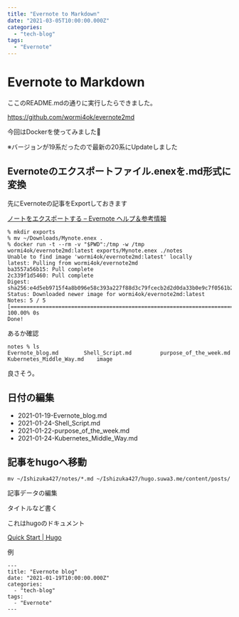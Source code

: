 ```yaml
---
title: "Evernote to Markdown"
date: "2021-03-05T10:00:00.000Z"
categories: 
  - "tech-blog"
tags: 
  - "Evernote"
---
```


# Evernote to Markdown

ここのREADME.mdの通りに実行したらできました。

https://github.com/wormi4ok/evernote2md

今回はDockerを使ってみました🐳

※バージョンが19系だったので最新の20系にUpdateしました

## Evernoteのエクスポートファイル.enexを.md形式に変換

先にEvernoteの記事をExportしておきます

[ノートをエクスポートする – Evernote ヘルプ＆参考情報](https://help.evernote.com/hc/ja/articles/209005557-ノートをエクスポートする)

```
% mkdir exports
% mv ~/Downloads/Mynote.enex .
% docker run -t --rm -v "$PWD":/tmp -w /tmp wormi4ok/evernote2md:latest exports/Mynote.enex ./notes
Unable to find image 'wormi4ok/evernote2md:latest' locally
latest: Pulling from wormi4ok/evernote2md
ba3557a56b15: Pull complete 
2c339f1d5460: Pull complete 
Digest: sha256:e4d5eb9715f4a8b096e58c393a227f88d3c79fcecb2d2d0da33b0e9c7f0561b2
Status: Downloaded newer image for wormi4ok/evernote2md:latest
Notes: 5 / 5 [===========================================================================================] 100.00% 0s
Done!
```

あるか確認

```
notes % ls
Evernote_blog.md		Shell_Script.md			purpose_of_the_week.md
Kubernetes_Middle_Way.md	image
```

良さそう。

## 日付の編集
- 2021-01-19-Evernote_blog.md
- 2021-01-24-Shell_Script.md
- 2021-01-22-purpose_of_the_week.md
- 2021-01-24-Kubernetes_Middle_Way.md

## 記事をhugoへ移動

`mv ~/Ishizuka427/notes/*.md ~/Ishizuka427/hugo.suwa3.me/content/posts/`

記事データの編集

タイトルなど書く

これはhugoのドキュメント

[Quick Start | Hugo](https://gohugo.io/getting-started/quick-start/#step-4-add-some-content)

例

```
---
title: "Evernote blog"
date: "2021-01-19T10:00:00.000Z"
categories: 
  - "tech-blog"
tags: 
  - "Evernote"
---
```
